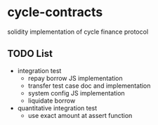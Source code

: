 # cycle-contracts

solidity implementation of cycle finance protocol

## TODO List

- integration test
    - repay borrow JS implementation
    - transfer test case doc and implementation
    - system config JS implementation
    - liquidate borrow
- quantitative integration test
    - use exact amount at assert function